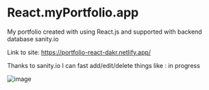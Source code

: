 # React.myPortfolio.app
My portfolio created with using React.js and supported with backend database sanity.io

Link to site: https://portfolio-react-dakr.netlify.app/

Thanks to sanity.io I can fast add/edit/delete things like : in progress


![image](https://user-images.githubusercontent.com/93492863/188271685-53af399c-047b-4da3-a4c9-2d09d0701928.png)
